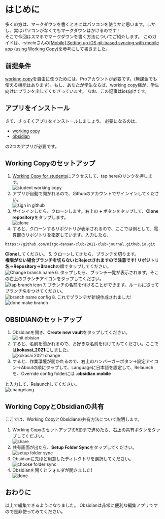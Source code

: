 # はじめに

多くの方は、マークダウンを書くときにはパソコンを使うかと思います。しかし、実はパソコンがなくてもマークダウンはかけるのです！  
そこで今回はスマホでマークダウンを書く方法についてご紹介します。
このガイドは、rsteeleさんの[[Mobile] Setting up iOS git-based syncing with mobile app (using Working Copy)](https://forum.obsidian.md/t/mobile-setting-up-ios-git-based-syncing-with-mobile-app-using-working-copy/16499)を参考にして書きました。

## 前提条件

[working copy](https://apps.apple.com/jp/app/working-copy-git-client/id896694807)を自由に使うためには、Proアカウントが必要です。(無課金でも使える機能はあります)。もし、あなたが学生ならば、working copy様が、学生向けにプランを出してくださっています。
なお、この記事はios向けです。

## アプリをインストール

さて、さっそくアプリをインストールしましょう。
必要になるのは、

- [working copy](https://apps.apple.com/jp/app/working-copy-git-client/id896694807)
- [obsidian](https://apps.apple.com/jp/app/obsidian-connected-notes/id1557175442)

の2つのアプリが必要です。

## Working Copyのセットアップ

1. [Working Copy for students](https://workingcopy.app/education/)にアクセスして、tap hereのリンクを押します。  
![student working copy](./static/Working_copy_student.png)
2. アプリが自動で開かれるので、Githubのアカウントでサインインしてください。  
![sign in github](./static/Working_copy_login.png)
3. サインインしたら、クローンします。右上の **+** ボタンをタップして、**Clone repository**をタップします。  
![clone](./static/Working_Copy_select.png)
4. すると、クローンするリポジトリが表示されるので、ここでは例として、電算部のリポジトリを指定しています。入力したら、

``` URL
https://github.com/nitgc-densan-club/2021-club-journal.github.io.git
```

**Clone**してください。
5. クローンしてきたら、ブランチを切ります。  
**権限がない場合ブランチを切らないとRejectされますので注意です!**
**リポジトリ名**->**Repository**->**Branch**の順でタップしてください。  
![Change branch name](./static/change1_branch.png)
6. タップしたら、ブランチ一覧が表示されます。そこの右上のブランチアイコンをタップしてください。  
![tap branch icon](./static/change2_branch_icon.png)
7. ブランチの名前を付けることができます。ルールに従ってブランチ名をつけてください。  
![branch name config](./static/change3_branch_name.png)
8. これでブランチが新規作成されました!  
![done make branch](./static/change4_branch_current.png)

## OBSIDIANのセットアップ

1. Obsidianを開き、**Create new vault**をタップしてください。  
![init obisian](./static/OBSIDIAN_init.png)
2. すると、名前を聞かれるので、お好きな名前を付けてみてください。ここでは**kokasai_2021**にしました。  
![kokasai 2021 change](./static/Obisidan_name.png)
3. すると、作業環境が開かれるので、右上のハンバーガーボタン->設定アイコン->Aboutの順にタップして、Languageに日本語を設定して、Relaunchを、Override config folderには
**.obsidian.mobile**

と入力して、Relaunchしてください。  
![changelang](./static/obidian_lang_config.png)

## Working CopyとObsidianの共有

ここでは、Working CopyとObsidianの共有方法について説明します。

1. Working Copyのセットアップの5節まで進めたら、右上の共有ボタンをタップしてください。  
![share](./static/workingcopy_share.png)
2. 共有画面が出たら、**Setup Folder Sync**をタップしてください。  
![setup folder sync](./static/workingcopy_share_sync.png)
3. Obsidianに先ほど用意したディレクトリを選択してください。  
![choose folder sync](./static/workingcopy_sharefolder.png)
4. Obsidianを開くとフォルダが開きました!  
![done](./static/done.png)

## おわりに

以上で編集できるようになりました。
Obsidianは非常に便利な編集アプリですので是非使ってみてください。
